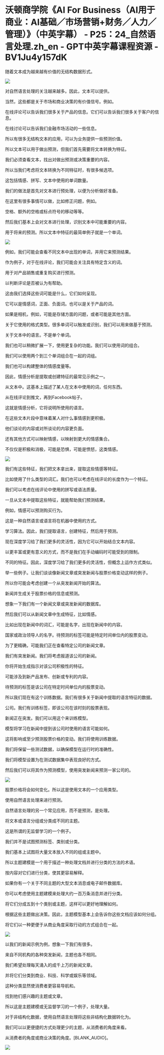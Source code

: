 # 沃顿商学院《AI For Business（AI用于商业：AI基础／市场营销+财务／人力／管理）》（中英字幕） - P25：24_自然语言处理.zh_en - GPT中英字幕课程资源 - BV1Ju4y157dK

随着文本成为越来越有价值的无结构数据形式。

![](img/25a79009f9ae76f6de8077dab853d276_1.png)

对自然语言处理的关注越来越多。因此，文本可以提供。

当然，这些都是关于市场和商业决策的有价值信号。例如。

在线评论可以告诉我们很多关于产品的信息。它们可以告诉我们很多关于客户的信息。

在线讨论可以告诉我们金融市场活动的一些信息。

所以有很多无结构文本的应用，可以为业务提供一些预测价值。

所以文本可以用于做出预测，但我们首先需要将文本转换为特征。

我们必须查看文本，找出对做出预测或决策重要的内容。

所以当我们考虑将文本转换为不同特征时，有很多候选项。

这包括情感、拼写、文本中使用的单词数量。

我们的做法是首先对文本进行预处理，以便为分析做好准备。

在这里有很多事情可以做，比如修正问题，例如。

空格、额外的空格或标点符号的移动等等。

然后我们基本上会对文本进行处理，识别文本中可能重要的内容。

用于将来的预测。所以文本中特征的最简单例子就是一个单词。

![](img/25a79009f9ae76f6de8077dab853d276_3.png)

例如，我们可能会查看不同文本中出现的单词，并用它来预测结果。

作为例子，对于在线评论，我们可能会关注具有特定含义的词。

用于对产品销售或重复购买进行预测。

以判断评论是否被认为有帮助。

这由我们选择这些词可能是什么，它们如何呈现。

它可以是情感词，正面、负面词。也可以是关于产品的词。

如果是相机，例如，可能是存储方面的问题，或者可能是其他方面。

关于它使用的格式类型。很多单词可以触发或识别，我们可以用来做基于预测。

关于文本中的语言。不是单个单词。

我们也可以稍微扩展一下，使用更复杂的功能。我们可以使用词的组合。

我们可以使用两个到三个单词组合在一起的词组。

我们也可以构建整体的情感度量等。

因此，情感分析是提取或创建特征的最常见示例之一。

从文本中。这基本上描述了某人在文本中使用的词，任何东西。

从在线评论到推文，再到Facebook帖子。

这就是情感分析，它将说明所使用的语言。

在这些文本片段中意味着某人对什么事情感到更积极。

他们谈论的内容或对所谈论的内容更负面。

还有其他方式可以映射情感，以映射到更大的情感集合。

不仅仅是积极和消极，可能是恐惧，可能是愤怒，这类情感。

![](img/25a79009f9ae76f6de8077dab853d276_5.png)

我们有这些特征，我们把文本拿出来，提取这些情感等特征。

比如使用了什么类型的词汇。我们也可以考虑在线评论的长度作为一个特征。

我们可以考虑在线评论中使用的拼写或语法质量。

一旦从文本中提取这些特征，就能帮助我们预测结果。

例如，情感可以预测购买行为。

这是一种自然语言或语言将在机器中使用的方式。

学习算法。因此，我们提取语言，创建特征，然后用于预测。

现在深度学习给了我们更多的灵活性，因为它可以开始结合文本内容。

以更丰富或更有意义的方式，而不是我们在手动编码时可能受到的限制。

不同的特征。因此，深度学习给了我们更多的灵活性，但概念上运作方式类似。

举一些例子。让我们谈谈像新闻文章或突发新闻与股票价格变动这样的例子。

所以你可能会考虑创建一个从突发新闻开始的算法。

新闻并生成关于股票价格的信息或预测。

想象一下我们有一个新闻文章或突发新闻的数据库。

然后我们可以从新闻文章中生成特征，比如情感。

比如出现在新闻中的词汇，可能是名字，出现在新闻中的内容。

国家或政治领导人的名字。待预测的标签可能是特定时间单位内的股票变动。

为了更精确，可能我们正在查看特定公司的新闻文章。

我们有突发新闻。我们将考虑报道该公司的新闻。

你将开始生成指示对该公司积极性的特征。

可能涉及到新产品发布、创新或专利的内容。

待预测的标签是该公司在特定时间单位内的股票变动。

所以我们现在有这个训练数据。我们有很多关于新闻中提取的语言特征的数据。

公司。我们有训练标签，即该公司在该时刻的股票表现。

新闻正在突发。我们可以用这个来训练模型。

模型将学习在新闻中提到该公司时使用的语言可能如何。

这将影响或至少预测股票价格的变动。我们将使用训练数据。

我们将保留一些测试数据，以确保模型在运行时的准确性。

我们将模型设置为在测试数据集中表现良好的方式。

然后我们可以将其作为预测模型，使用突发新闻来预测一家公司的。

![](img/25a79009f9ae76f6de8077dab853d276_7.png)

股票价格将会如何变化。所以这是使用文本的一个应用类型。

使用自然语言处理来进行预测。

自然语言处理的另一个常见应用，而不是预测，是处理。

将文本或语言分组或分类成不同的主题。

这是所谓的无监督学习的一个例子。

我们并不是试图预测标签、类别或分类。

我们基本上试图将大量文本放入不同的组或主题中。

所以主题建模是一个用于描述一种处理文档并进行分类的方法的术语。

按内容对它们进行分类，使其更容易解释。

如果你有一个关于不同主题的大型文本消息或电子邮件数据库。

你可以考虑使用主题建模来处理大约一百万条消息并进行分类。

将它们分成五到十个类别或主题，这样可以更好地理解如何。

根据这些主题做出决策。因此，主题模型基本上会告诉你这些文档应该如何分组。

将它们以一种更便于从商业角度采取行动的方式组合在一起。

![](img/25a79009f9ae76f6de8077dab853d276_9.png)

以我们的新闻示例为例，想象一下我们有很多。

来自不同机构的各种突发新闻，主题也各不相同。

我们希望处理每天涌入的成千上万的新闻文章。

并将它们分类到商业、科技、科学或娱乐等领域。

这种分类显然使消费者更容易导航和。

找到他们感兴趣的主题或文章。

所以这是主题建模或无监督学习的一个例子，处理大量。

对于非结构化数据，使用自然语言处理将这些非结构化数据转化为。

我们可以以更便捷的方式处理更少的主题，从消费者的角度来看。

从消费者的角度或商业决策的角度。[BLANK_AUDIO]。

![](img/25a79009f9ae76f6de8077dab853d276_11.png)
